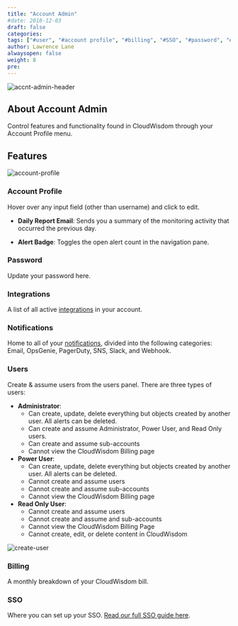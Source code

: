 ```yaml
---
title: "Account Admin"
#date: 2018-12-03
draft: false
categories:
tags: ["#user", "#account profile", "#billing", "#SSO", "#password", "#daily report", "#dark theme",]
author: Lawrence Lane
alwaysopen: false
weight: 8
pre:
---
```


![accnt-admin-header](/images/_index/accnt-admin-header.png)

## About Account Admin

Control features and functionality found in CloudWisdom through your Account Profile menu.

## Features

![account-profile](/images/account-profile/account-profile.png)

### Account Profile
Hover over any input field (other than username) and click to edit.

- **Daily Report Email**: Sends you a summary of the monitoring activity that occurred the previous day.

- **Alert Badge**: Toggles the open alert count in the navigation pane.

### Password
Update your password here.

### Integrations
A list of all active [integrations][1] in your account.

### Notifications
Home to all of your [notifications][2], divided into the following categories: Email, OpsGenie, PagerDuty, SNS, Slack, and Webhook.

### Users
Create & assume users from the users panel. There are three types of users:

- **Administrator**:
  - Can create, update, delete everything but objects created by another user. All alerts can be deleted.
  - Can create and assume Administrator, Power User, and Read Only users.
  - Can create and assume sub-accounts
  - Cannot view the CloudWisdom Billing page
- **Power User**:
  - Can create, update, delete everything but objects created by another user. All alerts can be deleted.
  - Cannot create and assume users
  - Cannot create and assume sub-accounts
  - Cannot view the CloudWisdom Billing page
- **Read Only User**:
  - Cannot create and assume users
  - Cannot create and assume and sub-accounts
  - Cannot view the CloudWisdom Billing Page
  - Cannot create, edit, or delete content in CloudWisdom

![create-user](/images/account-profile/create-user.png)


### Billing
A monthly breakdown of your CloudWisdom bill.

### SSO
Where you can set up your SSO. [Read our full SSO guide here][3].

[1]: /integrations/
[2]: /capacity-monitoring/notifications/
[3]: /integrations/sso/
